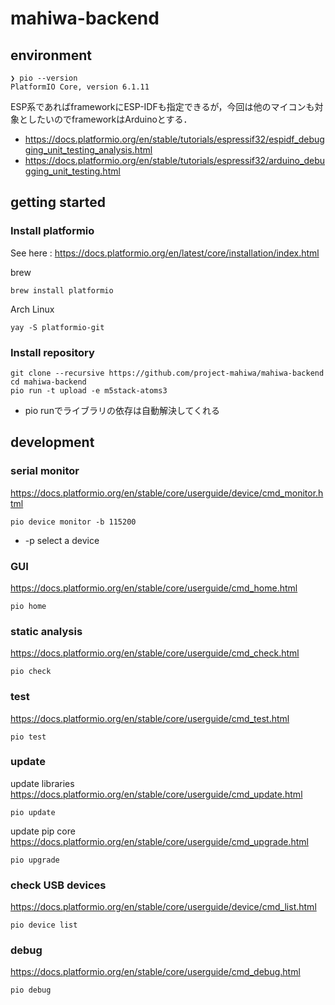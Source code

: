 # mahiwa-backend

## environment

```
❯ pio --version
PlatformIO Core, version 6.1.11
```

ESP系であればframeworkにESP-IDFも指定できるが，今回は他のマイコンも対象としたいのでframeworkはArduinoとする．

- https://docs.platformio.org/en/stable/tutorials/espressif32/espidf_debugging_unit_testing_analysis.html
- https://docs.platformio.org/en/stable/tutorials/espressif32/arduino_debugging_unit_testing.html

## getting started

### Install platformio

See here : https://docs.platformio.org/en/latest/core/installation/index.html

brew

```
brew install platformio
```

Arch Linux

```
yay -S platformio-git
```

### Install repository

```
git clone --recursive https://github.com/project-mahiwa/mahiwa-backend
cd mahiwa-backend
pio run -t upload -e m5stack-atoms3
```

- pio runでライブラリの依存は自動解決してくれる

## development

### serial monitor

https://docs.platformio.org/en/stable/core/userguide/device/cmd_monitor.html

```
pio device monitor -b 115200
```

- -p select a device

### GUI

https://docs.platformio.org/en/stable/core/userguide/cmd_home.html

```
pio home
```

### static analysis

https://docs.platformio.org/en/stable/core/userguide/cmd_check.html

```
pio check
```

### test

https://docs.platformio.org/en/stable/core/userguide/cmd_test.html

```
pio test
```

### update

update libraries https://docs.platformio.org/en/stable/core/userguide/cmd_update.html

```
pio update
```

update pip core https://docs.platformio.org/en/stable/core/userguide/cmd_upgrade.html

```
pio upgrade
```

### check USB devices

https://docs.platformio.org/en/stable/core/userguide/device/cmd_list.html

```
pio device list
```

### debug

https://docs.platformio.org/en/stable/core/userguide/cmd_debug.html

```
pio debug
```
